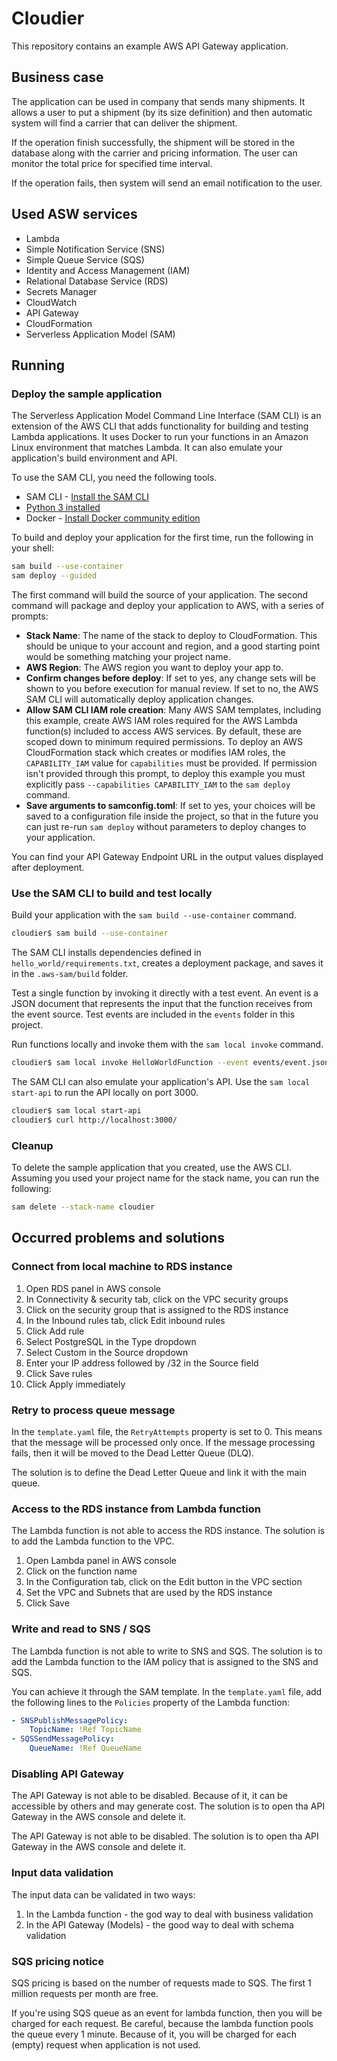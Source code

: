 # Cloudier

This repository contains an example AWS API Gateway application.

## Business case

The application can be used in company that sends many shipments. It allows a user to put a shipment
(by its size definition) and then automatic system will find a carrier that can deliver the shipment.

If the operation finish successfully, the shipment will be stored in the database along with the
carrier and pricing information. The user can monitor the total price for specified time interval.

If the operation fails, then system will send an email notification to the user.

## Used ASW services

- Lambda
- Simple Notification Service (SNS)
- Simple Queue Service (SQS)
- Identity and Access Management (IAM)
- Relational Database Service (RDS)
- Secrets Manager
- CloudWatch
- API Gateway
- CloudFormation
- Serverless Application Model (SAM)

## Running

### Deploy the sample application

The Serverless Application Model Command Line Interface (SAM CLI) is an extension of the AWS CLI that adds functionality
for building and testing Lambda applications. It uses Docker to run your functions in an Amazon Linux environment that
matches Lambda. It can also emulate your application's build environment and API.

To use the SAM CLI, you need the following tools.

* SAM
  CLI - [Install the SAM CLI](https://docs.aws.amazon.com/serverless-application-model/latest/developerguide/serverless-sam-cli-install.html)
* [Python 3 installed](https://www.python.org/downloads/)
* Docker - [Install Docker community edition](https://hub.docker.com/search/?type=edition&offering=community)

To build and deploy your application for the first time, run the following in your shell:

```bash
sam build --use-container
sam deploy --guided
```

The first command will build the source of your application. The second command will package and deploy your application
to AWS, with a series of prompts:

* **Stack Name**: The name of the stack to deploy to CloudFormation. This should be unique to your account and region,
  and a good starting point would be something matching your project name.
* **AWS Region**: The AWS region you want to deploy your app to.
* **Confirm changes before deploy**: If set to yes, any change sets will be shown to you before execution for manual
  review. If set to no, the AWS SAM CLI will automatically deploy application changes.
* **Allow SAM CLI IAM role creation**: Many AWS SAM templates, including this example, create AWS IAM roles required for
  the AWS Lambda function(s) included to access AWS services. By default, these are scoped down to minimum required
  permissions. To deploy an AWS CloudFormation stack which creates or modifies IAM roles, the `CAPABILITY_IAM` value
  for `capabilities` must be provided. If permission isn't provided through this prompt, to deploy this example you must
  explicitly pass `--capabilities CAPABILITY_IAM` to the `sam deploy` command.
* **Save arguments to samconfig.toml**: If set to yes, your choices will be saved to a configuration file inside the
  project, so that in the future you can just re-run `sam deploy` without parameters to deploy changes to your
  application.

You can find your API Gateway Endpoint URL in the output values displayed after deployment.

### Use the SAM CLI to build and test locally

Build your application with the `sam build --use-container` command.

```bash
cloudier$ sam build --use-container
```

The SAM CLI installs dependencies defined in `hello_world/requirements.txt`, creates a deployment package, and saves it
in the `.aws-sam/build` folder.

Test a single function by invoking it directly with a test event. An event is a JSON document that represents the input
that the function receives from the event source. Test events are included in the `events` folder in this project.

Run functions locally and invoke them with the `sam local invoke` command.

```bash
cloudier$ sam local invoke HelloWorldFunction --event events/event.json
```

The SAM CLI can also emulate your application's API. Use the `sam local start-api` to run the API locally on port 3000.

```bash
cloudier$ sam local start-api
cloudier$ curl http://localhost:3000/
```

### Cleanup

To delete the sample application that you created, use the AWS CLI. Assuming you used your project name for the stack
name, you can run the following:

```bash
sam delete --stack-name cloudier
```

## Occurred problems and solutions

### Connect from local machine to RDS instance 

1. Open RDS panel in AWS console
2. In Connectivity & security tab, click on the VPC security groups
3. Click on the security group that is assigned to the RDS instance
4. In the Inbound rules tab, click Edit inbound rules
5. Click Add rule
6. Select PostgreSQL in the Type dropdown
7. Select Custom in the Source dropdown
8. Enter your IP address followed by /32 in the Source field
9. Click Save rules
10. Click Apply immediately

### Retry to process queue message

In the `template.yaml` file, the `RetryAttempts` property is set to 0. This means that the message will be processed only
once. If the message processing fails, then it will be moved to the Dead Letter Queue (DLQ).

The solution is to define the Dead Letter Queue and link it with the main queue.

### Access to the RDS instance from Lambda function

The Lambda function is not able to access the RDS instance. The solution is to add the Lambda function to the VPC.

1. Open Lambda panel in AWS console
2. Click on the function name
3. In the Configuration tab, click on the Edit button in the VPC section
4. Set the VPC and Subnets that are used by the RDS instance
5. Click Save

### Write and read to SNS / SQS

The Lambda function is not able to write to SNS and SQS. The solution is to add the Lambda function to the IAM policy
that is assigned to the SNS and SQS.

You can achieve it through the SAM template. In the `template.yaml` file, add the following lines to the `Policies`
property of the Lambda function:

```yaml
- SNSPublishMessagePolicy:
    TopicName: !Ref TopicName
- SQSSendMessagePolicy:
    QueueName: !Ref QueueName
```

### Disabling API Gateway

The API Gateway is not able to be disabled. Because of it, it can be accessible by others and may generate cost.
The solution is to open tha API Gateway in the AWS console and delete it.

The API Gateway is not able to be disabled. The solution is to open tha API Gateway in the AWS console and delete it.

### Input data validation

The input data can be validated in two ways:

1. In the Lambda function - the god way to deal with business validation
2. In the API Gateway (Models) - the good way to deal with schema validation

### SQS pricing notice

SQS pricing is based on the number of requests made to SQS. The first 1 million requests per month are free.

If you're using SQS queue as an event for lambda function, then you will be charged for each request. Be careful, because
the lambda function pools the queue every 1 minute. Because of it, you will be charged for each (empty) request when 
application is not used.

